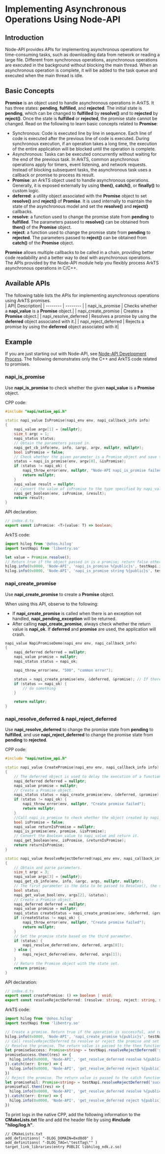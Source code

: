 # Implementing Asynchronous Operations Using Node-API

## Introduction

Node-API provides APIs for implementing asynchronous operations for time-consuming tasks, such as downloading data from network or reading a large file. Different from synchronous operations, asynchronous operations are executed in the background without blocking the main thread. When an asynchronous operation is complete, it will be added to the task queue and executed when the main thread is idle.

## Basic Concepts

**Promise** is an object used to handle asynchronous operations in ArkTS. It has three states: **pending**, **fulfilled**, and **rejected**. The initial state is **pending**, which can be changed to **fulfilled** by **resolve()** and to **rejected** by **reject()**. Once the state is **fulfilled** or **rejected**, the promise state cannot be changed. Read on the following to learn basic concepts related to **Promise**:

- Synchronous: Code is executed line by line in sequence. Each line of code is executed after the previous line of code is executed. During synchronous execution, if an operation takes a long time, the execution of the entire application will be blocked until the operation is complete.
- Asynchronous: Tasks can be executed concurrently without waiting for the end of the previous task. In ArkTS, common asynchronous operations apply for timers, event listening, and network requests. Instead of blocking subsequent tasks, the asynchronous task uses a callback or promise to process its result.
- **Promise**: an ArkTS object used to handle asynchronous operations. Generally, it is exposed externally by using **then()**, **catch()**, or **finally()** to custom logic.
- **deferred**: a utility object associated with the **Promise** object to set **resolve()** and **reject()** of **Promise**. It is used internally to maintain the state of the asynchronous model and set the **resolve()** and **reject()** callbacks.
- **resolve**: a function used to change the promise state from **pending** to **fulfilled**. The parameters passed to **resolve()** can be obtained from **then()** of the **Promise** object.
- **reject**: a function used to change the promise state from **pending** to **rejected**. The parameters passed to **reject()** can be obtained from **catch()** of the **Promise** object.

**Promise** allows multiple callbacks to be called in a chain, providing better code readability and a better way to deal with asynchronous operations. The APIs provided by the Node-API module help you flexibly process ArkTS asynchronous operations in C/C++.

## Available APIs

The following table lists the APIs for implementing asynchronous operations using ArkTS promises.   
| API| Description|
| -------- | -------- |
| napi_is_promise | Checks whether a **napi_value** is a **Promise** object.|
| napi_create_promise | Creates a **Promise** object.|
| napi_resolve_deferred | Resolves a promise by using the **deferred** object associated with it.|
| napi_reject_deferred | Rejects a promise by using the **deferred** object associated with it|

## Example

If you are just starting out with Node-API, see [Node-API Development Process](use-napi-process.md). The following demonstrates only the C++ and ArkTS code related to promises.

### napi_is_promise

Use **napi_is_promise** to check whether the given **napi_value** is a **Promise** object.

CPP code:

```cpp
#include "napi/native_api.h"

static napi_value IsPromise(napi_env env, napi_callback_info info) 
{
    napi_value argv[1] = {nullptr};
    size_t argc = 1;
    napi_status status;
    // Obtain the parameters passed in.
    napi_get_cb_info(env, info, &argc, argv, nullptr, nullptr);
    bool isPromise = false;
    // Check whether the given parameter is a Promise object and save the result in the isPromise variable.
    status = napi_is_promise(env, argv[0], &isPromise);
    if (status != napi_ok) {
        napi_throw_error(env, nullptr, "Node-API napi_is_promise failed");
        return nullptr;
    }
    napi_value result = nullptr;
    // Convert the value of isPromise to the type specified by napi_value, and return it.
    napi_get_boolean(env, isPromise, &result);
    return result;
}
```

API declaration:

```ts
// index.d.ts
export const isPromise: <T>(value: T) => boolean;
```

ArkTS code:

```ts
import hilog from '@ohos.hilog'
import testNapi from 'libentry.so'

let value = Promise.resolve();
// Return true if the object passed in is a promise; return false otherwise.
hilog.info(0x0000, 'Node-API', 'napi_is_promise %{public}s', testNapi.isPromise(value));
hilog.info(0x0000, 'Node-API', 'napi_is_promise string %{public}s', testNapi.isPromise(''));
```

### napi_create_promise

Use **napi_create_promise** to create a **Promise** object.

When using this API, observe to the following:

- If **napi_create_promise** is called when there is an exception not handled, **napi_pending_exception** will be returned.
- After calling **napi_create_promise**, always check whether the return value is **napi_ok**. If **deferred** and **promise** are used, the application will crash.

```c++
napi_value NapiPromiseDemo(napi_env env, napi_callback_info)
{
    napi_deferred deferred = nullptr;
    napi_value promise = nullptr;
    napi_status status = napi_ok;

    napi_throw_error(env, "500", "common error");

    status = napi_create_promise(env, &deferred, &promise); // If there is an error, return napi_pending_exception with deferred and promise set to nullptr.
    if (status == napi_ok) {
        // do something
    }

    return nullptr;
}
```

### napi_resolve_deferred & napi_reject_deferred

Use **napi_resolve_deferred** to change the promise state from **pending** to **fulfilled**, and use **napi_reject_deferred** to change the promise state from **pending** to **rejected**.

CPP code:

```cpp
#include "napi/native_api.h"

static napi_value CreatePromise(napi_env env, napi_callback_info info)
{
    // The deferred object is used to delay the execution of a function for a certain period of time.
    napi_deferred deferred = nullptr;
    napi_value promise = nullptr;
    // Create a Promise object.
    napi_status status = napi_create_promise(env, &deferred, &promise);
    if (status != napi_ok) {
        napi_throw_error(env, nullptr, "Create promise failed");
        return nullptr;
    }
    //Call napi_is_promise to check whether the object created by napi_create_promise is a Promise object.
    bool isPromise = false;
    napi_value returnIsPromise = nullptr;
    napi_is_promise(env, promise, &isPromise);
    // Convert the Boolean value to napi_value and return it.
    napi_get_boolean(env, isPromise, &returnIsPromise);
    return returnIsPromise;
}

static napi_value ResolveRejectDeferred(napi_env env, napi_callback_info info) 
{
    // Obtain and parse parameters.
    size_t argc = 3;
    napi_value args[3] = {nullptr};
    napi_get_cb_info(env, info, &argc, args, nullptr, nullptr);
    // The first parameter is the data to be passed to Resolve(), the second parameter is the data to be passed to reject(), and the third parameter is the Promise state.
    bool status;
    napi_get_value_bool(env, args[2], &status);
    // Create a Promise object.
    napi_deferred deferred = nullptr;
    napi_value promise = nullptr;
    napi_status createStatus = napi_create_promise(env, &deferred, &promise);
    if (createStatus != napi_ok) {
        napi_throw_error(env, nullptr, "Create promise failed");
        return nullptr;
    }
    // Set the promise state based on the third parameter.
    if (status) {
        napi_resolve_deferred(env, deferred, args[0]);
    } else {
        napi_reject_deferred(env, deferred, args[1]);
    }
    // Return the Promise object with the state set.
    return promise;
}
```

API declaration:

```ts
// index.d.ts
export const createPromise: () => boolean | void;
export const resolveRejectDeferred: (resolve: string, reject: string, status: boolean) => Promise<string> | void;
```

ArkTS code:

```ts
import hilog from '@ohos.hilog'
import testNapi from 'libentry.so'

// Create a promise. Return true if the operation is successful, and return false otherwise.
hilog.info(0x0000, 'Node-API', 'napi_create_promise %{public}s', testNapi.createPromise());
// Call resolveRejectDeferred to resolve or reject the promise and set the promise state.
// Resolve the promise. The return value is passed to the then function.
let promiseSuccess: Promise<string> = testNapi.resolveRejectDeferred('success', 'fail', true) as Promise<string>;
promiseSuccess.then((res) => {
  hilog.info(0x0000, 'Node-API', 'get_resolve_deferred resolve %{public}s', res)
}).catch((err: Error) => {
  hilog.info(0x0000, 'Node-API', 'get_resolve_deferred reject %{public}s', err)
})
// Reject the promise. The return value is passed to the catch function.
let promiseFail: Promise<string> = testNapi.resolveRejectDeferred('success', 'fail', false) as Promise<string>;
promiseFail.then((res) => {
  hilog.info(0x0000, 'Node-API', 'get_resolve_deferred resolve %{public}s', res)
}).catch((err: Error) => {
  hilog.info(0x0000, 'Node-API', 'get_resolve_deferred reject %{public}s', err)
})
```

To print logs in the native CPP, add the following information to the **CMakeLists.txt** file and add the header file by using **#include "hilog/log.h"**.

```text
// CMakeLists.txt
add_definitions( "-DLOG_DOMAIN=0xd0d0" )
add_definitions( "-DLOG_TAG=\"testTag\"" )
target_link_libraries(entry PUBLIC libhilog_ndk.z.so)
```
